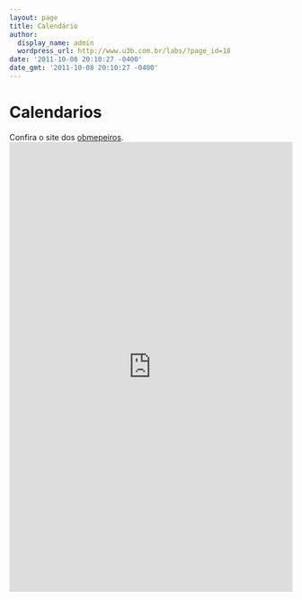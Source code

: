 ```yaml
---
layout: page
title: Calendário
author:
  display_name: admin
  wordpress_url: http://www.u3b.com.br/labs/?page_id=18
date: '2011-10-08 20:10:27 -0400'
date_gmt: '2011-10-08 20:10:27 -0400'
---
```


<h1 class="page-heading">Calendarios</h1>
Confira o site dos <a href="http://www.obmepeiros.com.br/calendario-olimpico"> obmepeiros</a>.

<iframe src="http://www.obmepeiros.com.br/calendario-olimpico" style=" border-width:0 " width="100%" height="800" frameborder="0" ></iframe>
<!--
<iframe src="https://calendar.google.com/calendar/embed?height=600&amp;wkst=1&amp;bgcolor=%23FFFFFF&amp;src=5hu5pdv8ejqnpfe3hrcj41b9gc%40group.calendar.google.com&amp;color=%232F6309&amp;ctz=America%2FSao_Paulo" style=" border-width:0 " width="100%" height="600" frameborder="0" scrolling="no"></iframe>
-->


 
---
